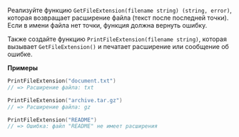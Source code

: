 Реализуйте функцию `GetFileExtension(filename string) (string, error)`, которая возвращает расширение файла (текст после последней точки). Если в имени файла нет точки, функция должна вернуть ошибку.

Также создайте функцию `PrintFileExtension(filename string)`, которая вызывает `GetFileExtension()` и печатает расширение или сообщение об ошибке.

<!-- FIXME: в решении учителя нет PrintFileExtension + тестов на нее -->

**Примеры**

```go
PrintFileExtension("document.txt")
// => Расширение файла: txt

PrintFileExtension("archive.tar.gz")
// => Расширение файла: gz

PrintFileExtension("README")
// => Ошибка: файл "README" не имеет расширения
```
